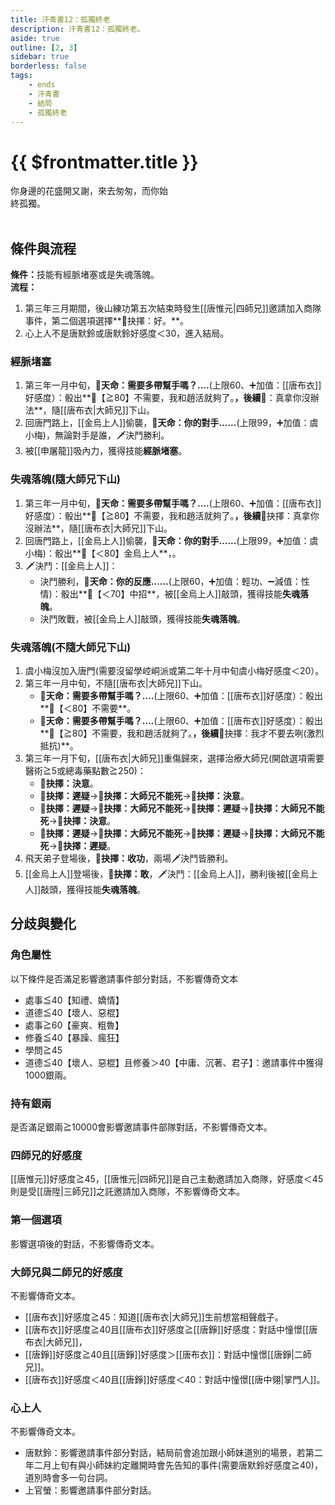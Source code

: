 ```yaml
---
title: 汗青書12：孤獨終老
description: 汗青書12：孤獨終老。
aside: true
outline: [2, 3]
sidebar: true
borderless: false
tags:
    - ends
    - 汗青書
    - 結局
    - 孤獨終老
---
```


# {{ $frontmatter.title }}

<EndBackground no=12 title="孤獨終老">
你身邊的花盛開又謝，來去匆匆，而你始<br>
終孤獨。<br>
<br>
<!-- 此處因排版, 放入部分空行, 無理由請勿移除 -->
</EndBackground>

## 條件與流程

<strong>條件：</strong>技能有經脈堵塞或是失魂落魄。<br>
**流程：**<br>
1. 第三年三月期間，後山練功第五次結束時發生[[唐惟元|四師兄]]邀請加入商隊事件，第二個選項選擇**📖抉擇：好。**。
2. 心上人不是<Girl0Icon>唐默鈴</Girl0Icon>或<Girl0Icon>唐默鈴</Girl0Icon>好感度＜30，進入結局。

### 經脈堵塞
1. 第三年一月中旬，**🎲天命：需要多帶幫手嗎？....**(上限60、➕加值：[[唐布衣]]好感度）：骰出**🧾【≧80】不需要，我和趙活就夠了。**，後續**📖：真拿你沒辦法**，隨[[唐布衣|大師兄]]下山。
2. 回唐門路上，[[金烏上人]]偷襲，**🎲天命：你的對手......**(上限99，➕加值：<Girl3Icon>虞小梅</Girl3Icon>)，無論對手是誰，🗡️決鬥勝利。
3. 被[[申屠龍]]吸內力，獲得技能**經脈堵塞**。

### 失魂落魄(隨大師兄下山)
1. 第三年一月中旬，**🎲天命：需要多帶幫手嗎？....**(上限60、➕加值：[[唐布衣]]好感度）：骰出**🧾【≧80】不需要，我和趙活就夠了。**，後續**📖抉擇：真拿你沒辦法**，隨[[唐布衣|大師兄]]下山。
2. 回唐門路上，[[金烏上人]]偷襲，**🎲天命：你的對手......**(上限99，➕加值：<Girl3Icon>虞小梅</Girl3Icon>)：骰出**🧾【＜80】金烏上人**，。
3. 🗡️決鬥：[[金烏上人]]：
   + 決鬥勝利，**🎲天命：你的反應......**(上限60，➕加值：輕功、➖減值：性情)：骰出**🧾【＜70】中招**，被[[金烏上人]]敲頭，獲得技能**失魂落魄**。
   + 決鬥敗戰，被[[金烏上人]]敲頭，獲得技能**失魂落魄**。

### 失魂落魄(不隨大師兄下山)
1. <Girl3Icon>虞小梅</Girl3Icon>沒加入唐門(需要沒留學崆峒派或第二年十月中旬<Girl3Icon>虞小梅</Girl3Icon>好感度＜20）。
2. 第三年一月中旬，不隨[[唐布衣|大師兄]]下山。
   + 🎲**天命：需要多帶幫手嗎？....**(上限60、➕加值：[[唐布衣]]好感度）：骰出**🧾【＜80】不需要**。
   + 🎲**天命：需要多帶幫手嗎？....**(上限60、➕加值：[[唐布衣]]好感度）：骰出**🧾【≧80】不需要，我和趙活就夠了。**，後續**📖抉擇：我才不要去咧(激烈抵抗)**。
3. 第三年一月下旬，[[唐布衣|大師兄]]重傷歸來，選擇治療大師兄(開啟選項需要醫術≧5或總毒藥點數≧250)：
   + **📖抉擇：決意**。
   + **📖抉擇：遲疑**→**📖抉擇：大師兄不能死**→**📖抉擇：決意**。
   + **📖抉擇：遲疑**→**📖抉擇：大師兄不能死**→**📖抉擇：遲疑**→**📖抉擇：大師兄不能死**→**📖抉擇：決意**。
   + **📖抉擇：遲疑**→**📖抉擇：大師兄不能死**→**📖抉擇：遲疑**→**📖抉擇：大師兄不能死**→**📖抉擇：遲疑**。
4. 飛天弟子登場後，**📖抉擇：收功**，兩場🗡️決鬥皆勝利。
5. [[金烏上人]]登場後，**📖抉擇：敢**，🗡️決鬥：[[金烏上人]]，勝利後被[[金烏上人]]敲頭，獲得技能**失魂落魄**。

## 分歧與變化

### 角色屬性
以下條件是否滿足影響邀請事件部分對話，不影響傳奇文本
+ 處事≦40【知禮、嬌情】
+ 道德≦40【壞人、惡棍】
+ 處事≧60【豪爽、粗魯】
+ 修養≦40【暴躁、瘋狂】
+ 學問≧45
+ 道德≦40【壞人、惡棍】且修養＞40【中庸、沉著、君子】：邀請事件中獲得1000銀兩。


### 持有銀兩
是否滿足銀兩≧10000會影響邀請事件部隊對話，不影響傳奇文本。

### 四師兄的好感度
[[唐惟元]]好感度≧45，[[唐惟元|四師兄]]是自己主動邀請加入商隊，好感度＜45則是受[[唐陞|三師兄]]之託邀請加入商隊，不影響傳奇文本。

### 第一個選項
影響選項後的對話，不影響傳奇文本。

### 大師兄與二師兄的好感度
不影響傳奇文本。
+ [[唐布衣]]好感度≧45：知道[[唐布衣|大師兄]]生前想當相聲戲子。
+ [[唐布衣]]好感度≧40且[[唐布衣]]好感度≧[[唐錚]]好感度：對話中憧憬[[唐布衣|大師兄]]，
+ [[唐錚]]好感度≧40且[[唐錚]]好感度＞[[唐布衣]]：對話中憧憬[[唐錚|二師兄]]。
+ [[唐布衣]]好感度＜40且[[唐錚]]好感度＜40：對話中憧憬[[唐中翎|掌門人]]。

### 心上人
不影響傳奇文本。
+ <Girl0Icon>唐默鈴</Girl0Icon>：影響邀請事件部分對話，結局前會追加跟<Girl0Icon>小師妹</Girl0Icon>道別的場景，若第二年二月上旬有與<Girl0Icon>小師妹</Girl0Icon>約定離開時會先告知的事件(需要<Girl0Icon>唐默鈴</Girl0Icon>好感度≧40)，道別時會多一句台詞。
+ <Girl4Icon>上官螢</Girl4Icon>：影響邀請事件部分對話。

